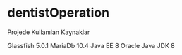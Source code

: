 # dentistOperation

Projede Kullanılan Kaynaklar

Glassfish 5.0.1
MariaDb 10.4
Java EE 8
Oracle Java JDK 8




